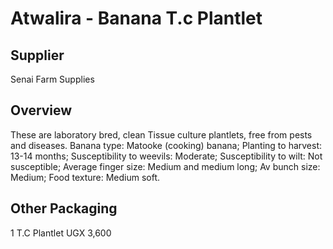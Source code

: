 # Atwalira - Banana T.c Plantlet

## Supplier
Senai Farm Supplies

## Overview
These are laboratory bred, clean Tissue culture plantlets, free from pests and diseases. Banana type: Matooke (cooking) banana; Planting to harvest: 13-14 months; Susceptibility to weevils: Moderate; Susceptibility to wilt: Not susceptible; Average finger size: Medium and medium long; Av bunch size: Medium; Food texture: Medium soft.

## Other Packaging
1 T.C Plantlet UGX 3,600


